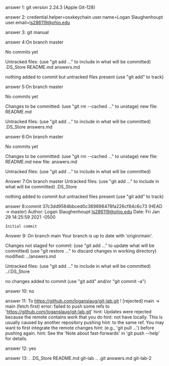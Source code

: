 answer 1: git version 2.24.3 (Apple Git-128)

answer 2: credential.helper=osxkeychain
user.name=Logan Slaughenhoupt
user.email=ls286119@ohio.edu

answer 3: git manual 

answer 4:On branch master

No commits yet

Untracked files:
  (use "git add <file>..." to include in what will be committed)
	.DS_Store
	README.md
	answers.md

nothing added to commit but untracked files present (use "git add" to track)


answer 5:On branch master

No commits yet

Changes to be committed:
  (use "git rm --cached <file>..." to unstage)
	new file:   README.md

Untracked files:
  (use "git add <file>..." to include in what will be committed)
	.DS_Store
	answers.md


answer 6:On branch master

No commits yet

Changes to be committed:
  (use "git rm --cached <file>..." to unstage)
	new file:   README.md
	new file:   answers.md

Untracked files:
  (use "git add <file>..." to include in what will be committed)

Answer 7:On branch master
Untracked files:
  (use "git add <file>..." to include in what will be committed)
	.DS_Store

nothing added to commit but untracked files present (use "git add" to track)

answer 8:commit 37c3dd9584bbced0c369698478fa226cf84c6c73 (HEAD -> master)
Author: Logan Slaughenhoupt <ls286119@ohio.edu>
Date:   Fri Jan 29 14:25:59 2021 -0500

    Initial commit

Answer 9: On branch main
Your branch is up to date with 'origin/main'.

Changes not staged for commit:
  (use "git add <file>..." to update what will be committed)
  (use "git restore <file>..." to discard changes in working directory)
	modified:   ../answers.md

Untracked files:
  (use "git add <file>..." to include in what will be committed)
	../.DS_Store

no changes added to commit (use "git add" and/or "git commit -a")

answer 10: no

answer 11: To https://github.com/loganslaug/git-lab.git
 ! [rejected]        main -> main (fetch first)
error: failed to push some refs to 'https://github.com/loganslaug/git-lab.git'
hint: Updates were rejected because the remote contains work that you do
hint: not have locally. This is usually caused by another repository pushing
hint: to the same ref. You may want to first integrate the remote changes
hint: (e.g., 'git pull ...') before pushing again.
hint: See the 'Note about fast-forwards' in 'git push --help' for details.

answer 12: yes

answer 13: .		.DS_Store	README.md	git-lab
..		.git		answers.md	git-lab-2



